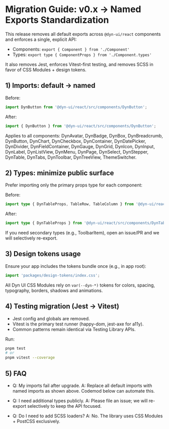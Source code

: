 # Migration Guide: v0.x → Named Exports Standardization

This release removes all default exports across `@dyn-ui/react` components and enforces a single, explicit API:

- Components: `export { Component } from './Component'`
- Types: `export type { ComponentProps } from './Component.types'`

It also removes Jest, enforces Vitest-first testing, and removes SCSS in favor of CSS Modules + design tokens.

## 1) Imports: default → named

Before:
```ts
import DynButton from '@dyn-ui/react/src/components/DynButton';
```
After:
```ts
import { DynButton } from '@dyn-ui/react/src/components/DynButton';
```

Applies to all components: DynAvatar, DynBadge, DynBox, DynBreadcrumb, DynButton, DynChart, DynCheckbox, DynContainer, DynDatePicker, DynDivider, DynFieldContainer, DynGauge, DynGrid, DynIcon, DynInput, DynLabel, DynListView, DynMenu, DynPage, DynSelect, DynStepper, DynTable, DynTabs, DynToolbar, DynTreeView, ThemeSwitcher.

## 2) Types: minimize public surface

Prefer importing only the primary props type for each component:

Before:
```ts
import type { DynTableProps, TableRow, TableColumn } from '@dyn-ui/react/src/components/DynTable';
```
After:
```ts
import type { DynTableProps } from '@dyn-ui/react/src/components/DynTable';
```
If you need secondary types (e.g., ToolbarItem), open an issue/PR and we will selectively re-export.

## 3) Design tokens usage

Ensure your app includes the tokens bundle once (e.g., in app root):
```ts
import 'packages/design-tokens/index.css';
```
All Dyn UI CSS Modules rely on `var(--dyn-*)` tokens for colors, spacing, typography, borders, shadows and animations.

## 4) Testing migration (Jest → Vitest)

- Jest config and globals are removed.
- Vitest is the primary test runner (happy-dom, jest-axe for a11y).
- Common patterns remain identical via Testing Library APIs.

Run:
```bash
pnpm test
# or
pnpm vitest --coverage
```

## 5) FAQ

- Q: My imports fail after upgrade.
  A: Replace all default imports with named imports as shown above. Codemod below can automate this.

- Q: I need additional types publicly.
  A: Please file an issue; we will re-export selectively to keep the API focused.

- Q: Do I need to add SCSS loaders?
  A: No. The library uses CSS Modules + PostCSS exclusively.
